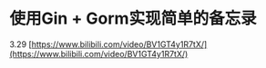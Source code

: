 # 使用Gin + Gorm实现简单的备忘录

3.29 [https://www.bilibili.com/video/BV1GT4y1R7tX/](https://www.bilibili.com/video/BV1GT4y1R7tX/)